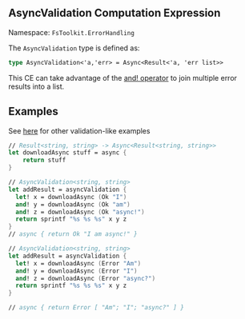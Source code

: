 ## AsyncValidation Computation Expression

Namespace: `FsToolkit.ErrorHandling`

The `AsyncValidation` type is defined as:

```fsharp
type AsyncValidation<'a,'err> = Async<Result<'a, 'err list>>
```

This CE can take advantage of the [and! operator](https://github.com/fsharp/fslang-suggestions/issues/579) to join multiple error results into a list.

## Examples

See [here](../validation/ce.md) for other validation-like examples

```fsharp
// Result<string, string> -> Async<Result<string, string>>
let downloadAsync stuff = async {
    return stuff
}

// AsyncValidation<string, string>
let addResult = asyncValidation {
  let! x = downloadAsync (Ok "I")
  and! y = downloadAsync (Ok "am")
  and! z = downloadAsync (Ok "async!")
  return sprintf "%s %s %s" x y z
}
// async { return Ok "I am async!" }

// AsyncValidation<string, string>
let addResult = asyncValidation {
  let! x = downloadAsync (Error "Am")
  and! y = downloadAsync (Error "I")
  and! z = downloadAsync (Error "async?")
  return sprintf "%s %s %s" x y z
}

// async { return Error [ "Am"; "I"; "async?" ] }
```
